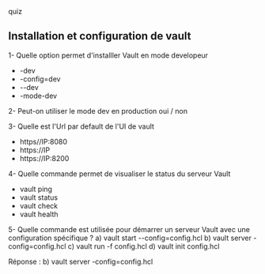 quiz


## Installation et configuration de vault

1- Quelle option permet d'installler Vault en mode developeur
* -dev
* -config=dev
* --dev
* -mode-dev


2- Peut-on utiliser le mode dev en production
oui / non

3- Quelle est l'Url par default de l'UI de vault
* https//IP:8080
* https://IP
* https://IP:8200

4- Quelle commande permet de visualiser le status du serveur Vault
* vault ping
* vault status
* vault check
* vault health

5- Quelle commande est utilisée pour démarrer un serveur Vault avec une configuration spécifique ?
a) vault start --config=config.hcl
b) vault server -config=config.hcl
c) vault run -f config.hcl
d) vault init config.hcl

Réponse : b) vault server -config=config.hcl
  
